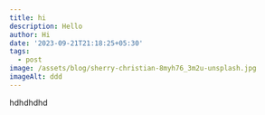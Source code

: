 ```yaml
---
title: hi
description: Hello
author: Hi
date: '2023-09-21T21:18:25+05:30'
tags:
  - post
image: /assets/blog/sherry-christian-8myh76_3m2u-unsplash.jpg
imageAlt: ddd
---
```

hdhdhdhd
